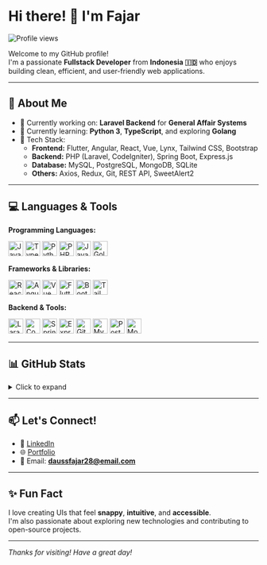 # Hi there! 👋 I'm Fajar

![Profile views](https://visitor-badge.laobi.icu/badge?page_id=daussfajar.daussfajar&left_color=blue&right_color=green)

Welcome to my GitHub profile!  
I'm a passionate **Fullstack Developer** from **Indonesia 🇮🇩** who enjoys building clean, efficient, and user-friendly web applications.

---

## 🚀 About Me

- 🔭 Currently working on: **Laravel Backend** for **General Affair Systems**
- 🌱 Currently learning: **Python 3**, **TypeScript**, and exploring **Golang**
- 🧰 Tech Stack:
  - **Frontend:** Flutter, Angular, React, Vue, Lynx, Tailwind CSS, Bootstrap  
  - **Backend:** PHP (Laravel, CodeIgniter), Spring Boot, Express.js  
  - **Database:** MySQL, PostgreSQL, MongoDB, SQLite  
  - **Others:** Axios, Redux, Git, REST API, SweetAlert2

---

## 💻 Languages & Tools

**Programming Languages:**
<p align="left">
    <img src="https://cdn.jsdelivr.net/gh/devicons/devicon/icons/javascript/javascript-original.svg" alt="JavaScript" width="30" />  
    <img src="https://cdn.jsdelivr.net/gh/devicons/devicon/icons/typescript/typescript-original.svg" alt="TypeScript" width="30" />  
    <img src="https://cdn.jsdelivr.net/gh/devicons/devicon/icons/python/python-original.svg" alt="Python" width="30" />  
    <img src="https://cdn.jsdelivr.net/gh/devicons/devicon/icons/php/php-original.svg" alt="PHP" width="30" />  
    <img src="https://cdn.jsdelivr.net/gh/devicons/devicon/icons/java/java-original.svg" alt="Java" width="30" />  
    <img src="https://cdn.jsdelivr.net/gh/devicons/devicon/icons/go/go-original.svg" alt="Golang" width="30" />
</p>

**Frameworks & Libraries:**

<p align="left">
    <img src="https://cdn.jsdelivr.net/gh/devicons/devicon/icons/react/react-original.svg" alt="React" width="30" />
    <img src="https://cdn.jsdelivr.net/gh/devicons/devicon/icons/angularjs/angularjs-original.svg" alt="Angular" width="30" />
    <img src="https://cdn.jsdelivr.net/gh/devicons/devicon/icons/vuejs/vuejs-original.svg" alt="Vue" width="30" />
    <img src="https://cdn.jsdelivr.net/gh/devicons/devicon/icons/flutter/flutter-original.svg" alt="Flutter" width="30" />
    <img src="https://cdn.jsdelivr.net/gh/devicons/devicon/icons/bootstrap/bootstrap-original.svg" alt="Bootstrap" width="30" />
    <img src="https://cdn.jsdelivr.net/gh/devicons/devicon/icons/tailwindcss/tailwindcss-original.svg" alt="Tailwind CSS" width="30" />
</p>

**Backend & Tools:**

<p align="left">
    <img src="https://cdn.jsdelivr.net/gh/devicons/devicon/icons/laravel/laravel-original.svg" alt="Laravel" width="30" />
    <img src="https://cdn.jsdelivr.net/gh/devicons/devicon/icons/codeigniter/codeigniter-plain.svg" alt="CodeIgniter" width="30" />
    <img src="https://cdn.jsdelivr.net/gh/devicons/devicon/icons/spring/spring-original.svg" alt="Spring Boot" width="30" />
    <img src="https://cdn.jsdelivr.net/gh/devicons/devicon/icons/express/express-original.svg" alt="Express.js" width="30" />
    <img src="https://cdn.jsdelivr.net/gh/devicons/devicon/icons/git/git-original.svg" alt="Git" width="30" />
    <img src="https://cdn.jsdelivr.net/gh/devicons/devicon/icons/mysql/mysql-original.svg" alt="MySQL" width="30" />
    <img src="https://cdn.jsdelivr.net/gh/devicons/devicon/icons/postgresql/postgresql-original.svg" alt="PostgreSQL" width="30" />
    <img src="https://cdn.jsdelivr.net/gh/devicons/devicon/icons/mongodb/mongodb-original.svg" alt="MongoDB" width="30" />
</p>

---

## 📊 GitHub Stats

<details>
<summary>Click to expand</summary>

![Fajar's GitHub Stats](https://github-readme-stats.vercel.app/api?username=daussfajar&show_icons=true&hide_border=false&title_color=ff652f&icon_color=FFE400&bg_color=09131B&text_color=ffffff&border_color=0c1a25)

![Top Langs](https://github-readme-stats.vercel.app/api/top-langs/?username=daussfajar&layout=compact&theme=radical)

</details>

---

## 📫 Let's Connect!

- 💼 [LinkedIn](https://www.linkedin.com/in/daussfajar28/)
- 🌐 [Portfolio](https://daussfajar.github.io/)
- 📧 Email: **daussfajar28@email.com**

---

## ✨ Fun Fact

I love creating UIs that feel **snappy**, **intuitive**, and **accessible**.  
I'm also passionate about exploring new technologies and contributing to open-source projects.

---

_Thanks for visiting! Have a great day!_
